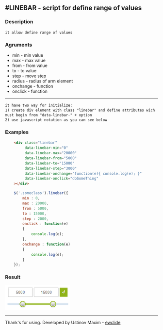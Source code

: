 #LINEBAR - script for define range of values
-------------

### Description

	it allow define range of values

### Agruments

- min - min value
- max - max value
- from - from value
- to - to value
- step - move step
- radius - radius of arm element
- onchange - function
- onclick - function

-------------

	it have two way for initialize:
	1) create div element with class "linebar" and define attributes wich must begin from "data-linebar-" + option
	2) use javascript notation as you can see below

### Examples

```html
	<div class="linebar"
		 data-linebar-min="0"
		 data-linebar-max="20000"
		 data-linebar-from="5000"
		 data-linebar-to="15000"
		 data-linebar-step="3000"
		 data-linebar-onchange="function(e){ console.log(e); }"
		 data-linebar-onclick="doSomeThing"
	></div>
```

```js
	$('.someclass').linebar({
		min : 0,
		max : 20000,
		from : 5000,
		to : 15000,
		step : 2000,
		onclick : function(e)
		{
			console.log(e);
		},
		onchange : function(e)
		{
			console.log(e);
		}
	});
```

### Result

![linebar on page](linebar.jpg)

-------------
Thank's for using.
Developed by Ustinov Maxim - [ewclide](http://vk.com/ewclide)